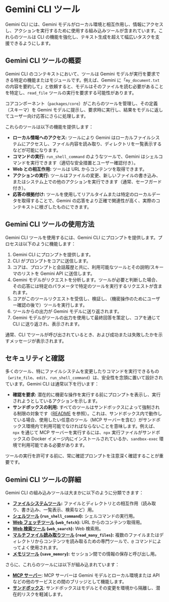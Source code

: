 # Gemini CLI ツール

Gemini CLI には、Gemini モデルがローカル環境と相互作用し、情報にアクセスし、アクションを実行するために使用する組み込みツールが含まれています。これらのツールは CLI の機能を強化し、テキスト生成を超えて幅広いタスクを支援できるようにします。

## Gemini CLI ツールの概要

Gemini CLI のコンテキストにおいて、ツールは Gemini モデルが実行を要求できる特定の機能またはモジュールです。例えば、Gemini に「`my_document.txt` の内容を要約して」と依頼すると、モデルはそのファイルを読む必要があることを特定し、`read_file` ツールの実行を要求する可能性があります。

コアコンポーネント（`packages/core`）がこれらのツールを管理し、その定義（スキーマ）を Gemini モデルに提示し、要求時に実行し、結果をモデルに返してユーザー向け応答にさらに処理します。

これらのツールは以下の機能を提供します：

- **ローカル情報へのアクセス:** ツールにより Gemini はローカルファイルシステムにアクセスし、ファイル内容を読み取り、ディレクトリを一覧表示するなどが可能になります。
- **コマンドの実行:** `run_shell_command` のようなツールで、Gemini はシェルコマンドを実行できます（適切な安全措置とユーザー確認付き）。
- **Web との相互作用:** ツールは URL からコンテンツを取得できます。
- **アクションの実行:** ツールはファイルの変更、新しいファイルの書き込み、またはシステム上での他のアクションを実行できます（通常、セーフガード付き）。
- **応答の根拠付け:** ツールを使用してリアルタイムまたは特定のローカルデータを取得することで、Gemini の応答をより正確で関連性が高く、実際のコンテキストに根ざしたものにできます。

## Gemini CLI ツールの使用方法

Gemini CLI ツールを使用するには、Gemini CLI にプロンプトを提供します。プロセスは以下のように機能します：

1.  Gemini CLI にプロンプトを提供します。
2.  CLI がプロンプトをコアに送信します。
3.  コアは、プロンプトと会話履歴と共に、利用可能なツールとその説明/スキーマのリストを Gemini API に送信します。
4.  Gemini モデルがリクエストを分析します。ツールが必要と判断した場合、その応答には特定のパラメータで特定のツールを実行するリクエストが含まれます。
5.  コアがこのツールリクエストを受信し、検証し、（機密操作のためにユーザー確認の後で）ツールを実行します。
6.  ツールからの出力が Gemini モデルに送り返されます。
7.  Gemini モデルがツールの出力を使用して最終回答を策定し、コアを通じて CLI に送り返され、表示されます。

通常、CLI でツールが呼び出されているとき、および成功または失敗したかを示すメッセージが表示されます。

## セキュリティと確認

多くのツール、特にファイルシステムを変更したりコマンドを実行できるもの（`write_file`、`edit`、`run_shell_command`）は、安全性を念頭に置いて設計されています。Gemini CLI は通常以下を行います：

- **確認を要求:** 潜在的に機密な操作を実行する前にプロンプトを表示し、実行されようとしているアクションを示します。
- **サンドボックスの利用:** すべてのツールはサンドボックスによって強制される制限の対象です（[README](../../README.md#sandboxing) を参照）。これは、サンドボックス内で動作している場合、使用したい任意のツール（MCP サーバーを含む）がサンドボックス環境内で利用可能でなければならないことを意味します。例えば、`npx` を通じて MCP サーバーを実行するには、`npx` 実行ファイルがサンドボックスの Docker イメージ内にインストールされているか、`sandbox-exec` 環境で利用可能である必要があります。

ツールの実行を許可する前に、常に確認プロンプトを注意深く確認することが重要です。

## Gemini CLI ツールの詳細

Gemini CLI の組み込みツールは大まかに以下のように分類できます：

- **[ファイルシステムツール](./file-system.md):** ファイルとディレクトリとの相互作用（読み取り、書き込み、一覧表示、検索など）用。
- **[シェルツール](./shell.md) (`run_shell_command`):** シェルコマンドの実行用。
- **[Web フェッチツール](./web-fetch.md) (`web_fetch`):** URL からのコンテンツ取得用。
- **[Web 検索ツール](./web-search.md) (`web_search`):** Web 検索用。
- **[マルチファイル読み取りツール](./multi-file.md) (`read_many_files`):** 複数のファイルまたはディレクトリからコンテンツを読み取るための専門ツールで、`@` コマンドによってよく使用されます。
- **[メモリツール](./memory.md) (`save_memory`):** セッション間での情報の保存と呼び出し用。

さらに、これらのツールには以下が組み込まれています：

- **[MCP サーバー](./mcp-server.md)**: MCP サーバーは Gemini モデルとローカル環境または API などの他のサービスとの間のブリッジとして機能します。
- **[サンドボックス](../sandbox.md)**: サンドボックスはモデルとその変更を環境から隔離し、潜在的リスクを軽減します。